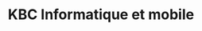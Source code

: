 ---
title: "KBC Informatique et mobile"
url: /sille-le-guillaume/kbc-informatique-et-mobile/
shop: Computer
---